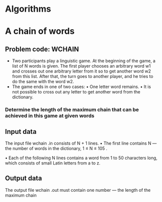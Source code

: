 # Algorithms
# A chain of words
## Problem code: WCHAIN
 - Two participants play a linguistic game. At the beginning of the game, a list of N words is given.
The first player chooses an arbitrary word w1 and crosses out one arbitrary letter from it
so to get another word w2 from this list. After that, the turn goes to
another player, and he tries to do the same with the word w2.
 - The game ends in one of two cases:
• One letter word remains.
• It is not possible to cross out any letter to get another word from the dictionary.

### Determine the length of the maximum chain that can be achieved in this game at given words
## Input data
The input file wchain .in consists of N + 1 lines.
• The first line contains N — the number of words in the dictionary, 1 ≤ N ≤ 105
.

• Each of the following N lines contains a word from 1 to 50 characters long, which
consists of small Latin letters from a to z.
## Output data
The output file wchain .out must contain one number — the length of the maximum
chain